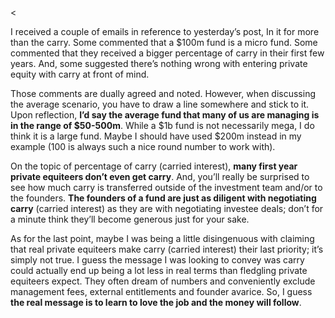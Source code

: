 <<p>I received a couple of emails in reference to yesterday&#8217;s post, In it for more than the carry. Some commented that a $100m fund is a micro fund. Some commented that they received a bigger percentage of carry in their first few years. And, some suggested there&#8217;s nothing wrong with entering private equity with carry at front of mind.</p><p>Those comments are dually agreed and noted. However, when discussing the average scenario, you have to draw a line somewhere and stick to it. Upon reflection, <strong>I&#8217;d say the average fund that many of us are managing is in the range of $50-500m</strong>. While a $1b fund is not necessarily mega, I do think it is a large fund. Maybe I should have used $200m instead in my example (100 is always such a nice round number to work with).</p><p>On the topic of percentage of carry (carried interest), <strong>many first year private equiteers don&#8217;t even get carry</strong>. And, you&#8217;ll really be surprised to see how much carry is transferred outside of the investment team and/or to the founders. <strong>The founders of a fund are just as diligent with negotiating carry</strong> (carried interest) as they are with negotiating investee deals; don&#8217;t for a minute think they&#8217;ll become generous just for your sake.</p><p>As for the last point, maybe I was being a little disingenuous with claiming that real private equiteers make carry (carried interest) their last priority; it&#8217;s simply not true. I guess the message I was looking to convey was carry could actually end up being a lot less in real terms than fledgling private equiteers expect. They often dream of numbers and conveniently exclude management fees, external entitlements and founder avarice. So, I guess <strong>the real message is to learn to love the job and the money will follow</strong>.</p>
